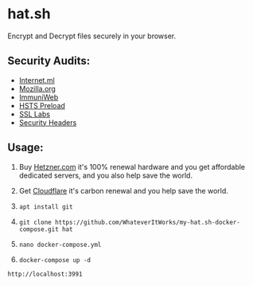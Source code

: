 # hat.sh
Encrypt and Decrypt files securely in your browser.

## Security Audits:

- [Internet.ml](https://internet.nl/site/hat.whateveritworks.org/2060148/)
- [Mozilla.org](https://observatory.mozilla.org/)
- [ImmuniWeb](https://www.immuniweb.com/ssl/hat.whateveritworks.org/a8FxuGr6/)
- [HSTS Preload](https://hstspreload.org/)
- [SSL Labs](https://www.ssllabs.com/ssltest/analyze.html?d=hat.whateveritworks.org)
- [Security Headers](https://securityheaders.com/?q=hat.whateveritworks.org&hide=on&followRedirects=on)


## Usage:

1. Buy [Hetzner.com](https://hetzner.com) it's 100% renewal hardware and you get affordable dedicated servers, and you also help save the world.

2. Get [Cloudflare](https://cloudflare.com) it's carbon renewal and you help save the world.

2. ```apt install git```

3. ```git clone https://github.com/WhateverItWorks/my-hat.sh-docker-compose.git hat```

4. ```nano docker-compose.yml```

5. ```docker-compose up -d```


```http://localhost:3991```
